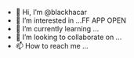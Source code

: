 - 👋 Hi, I’m @blackhacar
- 👀 I’m interested in ...FF APP OPEN 
- 🌱 I’m currently learning ...
- 💞️ I’m looking to collaborate on ...
- 📫 How to reach me ...

<!---
blackhacar/blackhacar is a ✨ special ✨ repository because its `README.md` (this file) appears on your GitHub profile.
You can click the Preview link to take a look at your changes.
--->

